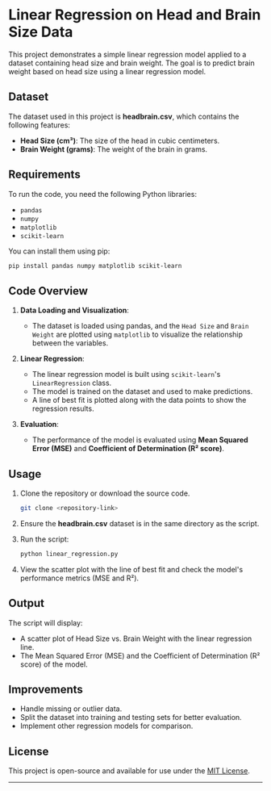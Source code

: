 # Linear Regression on Head and Brain Size Data

This project demonstrates a simple linear regression model applied to a dataset containing head size and brain weight. The goal is to predict brain weight based on head size using a linear regression model.

## Dataset

The dataset used in this project is **headbrain.csv**, which contains the following features:
- **Head Size (cm³)**: The size of the head in cubic centimeters.
- **Brain Weight (grams)**: The weight of the brain in grams.

## Requirements

To run the code, you need the following Python libraries:
- `pandas`
- `numpy`
- `matplotlib`
- `scikit-learn`

You can install them using pip:

```bash
pip install pandas numpy matplotlib scikit-learn
```

## Code Overview

1. **Data Loading and Visualization**:
   - The dataset is loaded using pandas, and the `Head Size` and `Brain Weight` are plotted using `matplotlib` to visualize the relationship between the variables.

2. **Linear Regression**:
   - The linear regression model is built using `scikit-learn`'s `LinearRegression` class.
   - The model is trained on the dataset and used to make predictions.
   - A line of best fit is plotted along with the data points to show the regression results.

3. **Evaluation**:
   - The performance of the model is evaluated using **Mean Squared Error (MSE)** and **Coefficient of Determination (R² score)**.

## Usage

1. Clone the repository or download the source code.
   
   ```bash
   git clone <repository-link>
   ```

2. Ensure the **headbrain.csv** dataset is in the same directory as the script.

3. Run the script:

   ```bash
   python linear_regression.py
   ```

4. View the scatter plot with the line of best fit and check the model's performance metrics (MSE and R²).

## Output

The script will display:
- A scatter plot of Head Size vs. Brain Weight with the linear regression line.
- The Mean Squared Error (MSE) and the Coefficient of Determination (R² score) of the model.

## Improvements

- Handle missing or outlier data.
- Split the dataset into training and testing sets for better evaluation.
- Implement other regression models for comparison.

## License

This project is open-source and available for use under the [MIT License](LICENSE).

---
